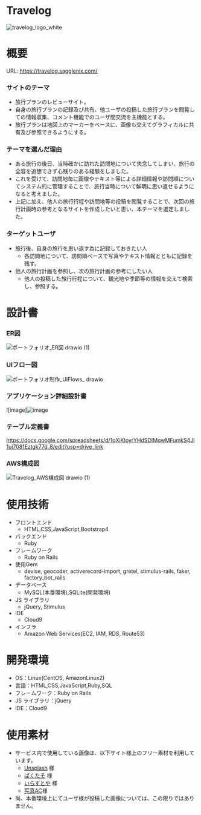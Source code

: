 # Travelog
![travelog_logo_white](https://github.com/user-attachments/assets/ccafd6f0-e309-4fb1-a1f5-fab9019f0917)
# 概要
URL: https://travelog.sagglenix.com/
### サイトのテーマ
- 旅行プランのレビューサイト。
- 自身の旅行プランの記録及び共有、他ユーザの投稿した旅行プランを閲覧しての情報収集、コメント機能でのユーザ間交流を主機能とする。
- 旅行プランは地図上のマーカーをベースに、画像も交えてグラフィカルに共有及び参照できるようにする。

### テーマを選んだ理由
- ある旅行の後日、当時確かに訪れた訪問地について失念してしまい、旅行の全容を追想できず心残りのある経験をしました。
- これを受けて、訪問地毎に画像やテキスト等による詳細情報や訪問順についてシステム的に管理することで、旅行当時について鮮明に思い返せるようになると考えました。
- 上記に加え、他人の旅行行程や訪問地等の投稿を閲覧することで、次回の旅行計画時の参考となるサイトを作成したいと思い、本テーマを選定しました。

### ターゲットユーザ
- 旅行後、自身の旅行を思い返す為に記録しておきたい人
  - 各訪問地について、訪問順ベースで写真やテキスト情報とともに記録を残す。
- 他人の旅行計画を参照し、次の旅行計画の参考にしたい人
  - 他人の投稿した旅行行程について、観光地や季節等の情報を交えて検索し、参照する。

# 設計書
### ER図
![ポートフォリオ_ER図 drawio (1)](https://github.com/user-attachments/assets/1f27061b-579e-499c-b9f8-6bac94758e1d)


### UIフロー図
![ポートフォリオ制作_UIFlows_ drawio](https://github.com/user-attachments/assets/158cc7cc-a922-4aed-be50-7a17318def66)


### アプリケーション詳細設計書
![image]![image](https://github.com/user-attachments/assets/1a0fb7a4-14e1-41fd-9148-199489d1bd2b)


### テーブル定義書
https://docs.google.com/spreadsheets/d/1qXiKlpyrYHdSDIMqwMFumkS4Jl1uj7081Eztgk77d_8/edit?usp=drive_link

### AWS構成図
![Travelog_AWS構成図 drawio (1)](https://github.com/user-attachments/assets/1c3b01d9-1420-4a52-b87b-36d16f8f73d9)

# 使用技術
- フロントエンド
  - HTML,CSS,JavaScript,Bootstrap4
- バックエンド
  - Ruby
- フレームワーク
  - Ruby on Rails
- 使用Gem
  - devise, geocoder, activerecord-import, gretel, stimulus-rails, faker, factory_bot_rails
- データベース
  - MySQL(本番環境),SQLite(開発環境)
- JS ライブラリ
  - jQuery, Stimulus
- IDE
  - Cloud9
- インフラ
  - Amazon Web Services(EC2, IAM, RDS, Route53)

# 開発環境
- OS：Linux(CentOS, AmazonLinux2)
- 言語：HTML,CSS,JavaScript,Ruby,SQL
- フレームワーク：Ruby on Rails
- JS ライブラリ：jQuery
- IDE：Cloud9

# 使用素材
- サービス内で使用している画像は、以下サイト様上のフリー素材を利用しています。
  - [Unsplash](https://unsplash.com/ja) 様
  - [ぱくたそ](https://www.pakutaso.com/) 様
  - [いらすとや](https://www.irasutoya.com/) 様
  - [写真AC](https://www.photo-ac.com/)様
- 尚、本番環境上にてユーザ様が投稿した画像については、この限りではありません。

